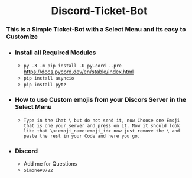 <h1 align=center>Discord-Ticket-Bot</h1>


### This is a Simple Ticket-Bot with a Select Menu and its easy to Customize
- ### Install all Required Modules
    - ```py -3 -m pip install -U py-cord --pre``` 
      https://docs.pycord.dev/en/stable/index.html
    - ```pip install asyncio```
    - ```pip install pytz```
- ### How to use Custom emojis from your Discors Server in the Select Menu
    - ```Type in the Chat \ but do not send it, now Choose one Emoji that is one your server and press on it. Now it should look like that \<:emoji_name:emoji_id> now just remove the \ and paste the rest in your Code and here you go.```

- ### Discord
    - Add me for Questions 
    - ```Simone#0782```
